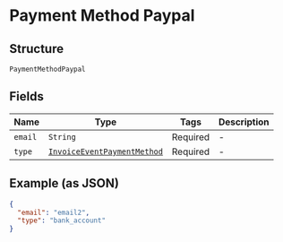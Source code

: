 
# Payment Method Paypal

## Structure

`PaymentMethodPaypal`

## Fields

| Name | Type | Tags | Description |
|  --- | --- | --- | --- |
| `email` | `String` | Required | - |
| `type` | [`InvoiceEventPaymentMethod`](../../doc/models/invoice-event-payment-method.md) | Required | - |

## Example (as JSON)

```json
{
  "email": "email2",
  "type": "bank_account"
}
```

